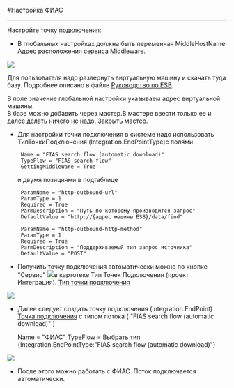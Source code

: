 ﻿#Настройка ФИАС

----------
Настройте точку подключения:

*  В глобальных настройках должна быть переменная MiddleHostName Адрес расположения сервиса Middleware.

![](topic:НСИ.AddFiles.Screenshot_11185.jpg)

 Для пользователя надо развернуть виртуальную машину и скачать туда базу. Подробнее описано в файле <a href="topic:Integration.Интеграция.О системе.Руководство по ESB">Руководство по ESB</a>.

 В поле значение глобальной настройки указываем адрес виртуальной машины.       
 В базе можно добавить через мастер.В мастере ввести только ее и далее делать ничего не надо. Закрыть мастер.

*  Для настройки точки подключения в системе надо использовать ТипТочкиПодключения (Integration.EndPointType)с полями

        Name = "FIAS search flow (automatic download)"
        TypeFlow = "FIAS search flow"
        GettingMiddleWare = True

    и двумя позициями в подтаблице

        ParamName = "http-outbound-url"
        ParamType = 1
        Required = True
        ParmDescription = "Путь по которому производится запрос"
        DefaultValue = "http://{адрес машины ESB}/data/find"

        ParamName = "http-outbound-http-method"
        ParamType = 1
        Required = True
        ParmDescription = "Поддерживаемый тип запрос источника"
        DefaultValue = "POST"


* Получить точку подключения автоматически можно по кнопке "Сервис"  ![](topic:НСИ.AddFiles.Btn_Services.png)в картотеке Тип Точек Подключения (проект Интеграция).  <a href="topic:Integration.Интеграция.Справочники.Тип точки подключения">Тип точки подключения</a>

![](topic:НСИ.AddFiles.Screenshot_1780.jpg)

* Далее следует создать точку подключения (Integration.EndPoint) <a href="topic:Integration.Интеграция.Справочники.Точка подключения">Точка подключения</a> с типом потока ( "FIAS search flow (automatic download)" )

    Name = "ФИАС"
    TypeFlow = Выбрать тип {Integration.EndPointType:"FIAS search flow (automatic download)"}

![](topic:НСИ.AddFiles.Screenshot_11186.jpg)

* После этого можно работать с ФИАС. Поток подключается автоматически.